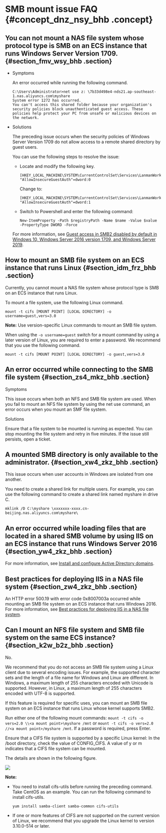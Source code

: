 # SMB mount issue FAQ {#concept_dnz_nsy_bhb .concept}

## You can not mount a NAS file system whose protocol type is SMB on an ECS instance that runs Windows Server Version 1709. {#section_fmv_wsy_bhb .section}

-   Symptoms

    An error occurred while running the following command.

    ```
    C:\Users\Administrator>net use z: \7b33d498e4-nds21.ap-southeast-1.nas.aliyuncs.com\myshare 
    System error 1272 has occurred.
    You can't access this shared folder because your organization's security policies block unauthenticated guest access. These policies help protect your PC from unsafe or malicious devices on the network.
    ```

-   Solutions

    The preceding issue occurs when the security policies of Windows Server Version 1709 do not allow access to a remote shared directory by guest users.

    You can use the following steps to resolve the issue:

    -   Locate and modify the following key.

        ```
        [HKEY_LOCAL_MACHINE\SYSTEM\CurrentControlSet\Services\LanmanWorkstation\Parameters]
        "AllowInsecureGuestAuth"=dword:0
        ```

        Change to:

        ```
        [HKEY_LOCAL_MACHINE\SYSTEM\CurrentControlSet\Services\LanmanWorkstation\Parameters]
        "AllowInsecureGuestAuth"=dword:1
        ```

    -   Switch to Powershell and enter the following command:

        ```
        New-ItemProperty -Path $registryPath -Name $name -Value $value -PropertyType DWORD -Force
        ```

    For more information, see [Guest access in SMB2 disabled by default in Windows 10, Windows Server 2016 version 1709, and Windows Server 2019](https://support.microsoft.com/en-us/help/4046019/guest-access-in-smb2-disabled-by-default-in-windows-10-and-windows-ser).


## How to mount an SMB file system on an ECS instance that runs Linux {#section_idm_frz_bhb .section}

Currently, you cannot mount a NAS file system whose protocol type is SMB on an ECS instance that runs Linux.

To mount a file system, use the following Linux command.

```
mount -t cifs [MOUNT POINT] [LOCAL DIRECTORY] -o username=guest,vers=3.0
```

**Note:** Use version-specific Linux commands to mount an SMB file system.

When using the `-o username=guest` switch for a mount command by using a later version of Linux, you are required to enter a password. We recommend that you use the following command.

```
mount -t cifs [MOUNT POINT] [LOCAL DIRECTORY] -o guest,vers=3.0
```

## An error occurred while connecting to the SMB file system {#section_zs4_mkz_bhb .section}

Symptoms

This issue occurs when both an NFS and SMB file system are used. When you fail to mount an NFS file system by using the net use command, an error occurs when you mount an SMF file system.

Solutions

Ensure that a file system to be mounted is running as expected. You can stop mounting the file system and retry in five minutes. If the issue still persists, open a ticket.

## A mounted SMB directory is only available to the administrator. {#section_xw4_zkz_bhb .section}

This issue occurs when user accounts in Windows are isolated from one another.

You need to create a shared link for multiple users. For example, you can use the following command to create a shared link named myshare in drive C.

```
mklink /D C:\myshare \xxxxxxx-xxxx.cn-beijing.nas.aliyuncs.com\myshare\
```

## An error occurred while loading files that are located in a shared SMB volume by using IIS on an ECS instance that runs Windows Server 2016 {#section_yw4_zkz_bhb .section}

For more information, see [Install and configure Active Directory domains](https://yq.aliyun.com/articles/692463).

## Best practices for deploying IIS in a NAS file system {#section_zw4_zkz_bhb .section}

An HTTP error 500.19 with error code 0x8007003a occurred while mounting an SMB file system on an ECS instance that runs Windows 2016. For more information, see [Best practices for deploying IIS in a NAS file system](https://yq.aliyun.com/articles/692462).

## Can I mount an NFS file system and SMB file system on the same ECS instance? {#section_k2w_b2z_bhb .section}

No.

We recommend that you do not access an SMB file system using a Linux client due to several encoding issues. For example, the supported character sets and the length of a file name for Windows and Linux are different. In Windows, a maximum length of 255 characters encoded with Unicode is supported. However, in Linux, a maximum length of 255 characters encoded with UTF-8 is supported.

If this feature is required for specific uses, you can mount an SMB file system on an ECS instance that runs Linux whose kernel supports SMB2.

Run either one of the following mount commands: `mount -t cifs -o vers=2.0 \\<a mount point>\myshare /mnt` or `mount -t cifs -o vers=2.0 //<a mount point>/myshare /mnt`. If a password is required, press Enter.

Ensure that a CIFS file system is supported by a specific Linux kernel: In the /boot directory, check the value of CONFIG\_CIFS. A value of y or m indicates that a CIFS file system can be mounted.

The details are shown in the following figure.

![](images/40796_en-US.png)

**Note:** 

-   You need to install cifs-utils before running the preceding command. Take CentOS as an example. You can run the following command to install cifs-utils.

    ```
    yum install samba-client samba-common cifs-utils
    ```

-   If one or more features of CIFS are not supported on the current version of Linux, we recommend that you upgrade the Linux kernel to version 3.10.0-514 or later.

